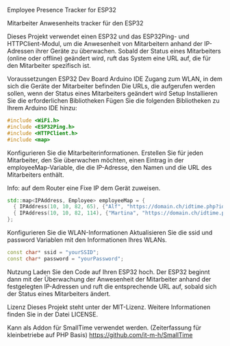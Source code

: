 Employee Presence Tracker for ESP32

Mitarbeiter Anwesenheits tracker für den ESP32

Dieses Projekt verwendet einen ESP32 und das ESP32Ping- und HTTPClient-Modul, um die Anwesenheit von Mitarbeitern anhand der IP-Adressen ihrer Geräte zu überwachen. Sobald der Status eines Mitarbeiters (online oder offline) geändert wird, ruft das System eine URL auf, die für den Mitarbeiter spezifisch ist.

Voraussetzungen
ESP32 Dev Board
Arduino IDE
Zugang zum WLAN, in dem sich die Geräte der Mitarbeiter befinden
Die URLs, die aufgerufen werden sollen, wenn der Status eines Mitarbeiters geändert wird
Setup
Installieren Sie die erforderlichen Bibliotheken
Fügen Sie die folgenden Bibliotheken zu Ihrem Arduino IDE hinzu:
```cpp
#include <WiFi.h>
#include <ESP32Ping.h>
#include <HTTPClient.h>
#include <map>
```

Konfigurieren Sie die Mitarbeiterinformationen.
Erstellen Sie für jeden Mitarbeiter, den Sie überwachen möchten, einen Eintrag in der employeeMap-Variable, die die IP-Adresse, den Namen und die URL des Mitarbeiters enthält.

Info: auf dem Router eine Fixe IP dem Gerät zuweisen.

```cpp
std::map<IPAddress, Employee> employeeMap = {
  { IPAddress(10, 10, 82, 65), {"Alf", "https://domain.ch/idtime.php?id=265a14da"}}, 
  { IPAddress(10, 10, 82, 114), {"Martina", "https://domain.ch/idtime.php?id=125f5ae873"}}
};

```


Konfigurieren Sie die WLAN-Informationen
Aktualisieren Sie die ssid und password Variablen mit den Informationen Ihres WLANs.

```cpp
const char* ssid = "yourSSID";
const char* password = "yourPassword";
```
Nutzung
Laden Sie den Code auf Ihren ESP32 hoch. Der ESP32 beginnt dann mit der Überwachung der Anwesenheit der Mitarbeiter anhand der festgelegten IP-Adressen und ruft die entsprechende URL auf, sobald sich der Status eines Mitarbeiters ändert.

Lizenz
Dieses Projekt steht unter der MIT-Lizenz. Weitere Informationen finden Sie in der Datei LICENSE.


Kann als Addon für SmallTime verwendet werden. (Zeiterfassung für kleinbetriebe auf PHP Basis)
https://github.com/it-m-h/SmallTime
